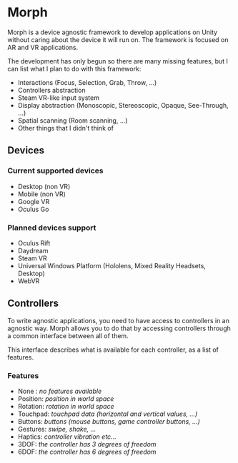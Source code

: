 # Morph

Morph is a device agnostic framework to develop applications on Unity without caring about the device it will run on. The framework is focused on AR and VR applications.

The development has only begun so there are many missing features, but I can list what I plan to do with this framework:

- Interactions (Focus, Selection, Grab, Throw, ...)
- Controllers abstraction
- Steam VR-like input system
- Display abstraction (Monoscopic, Stereoscopic, Opaque, See-Through, ...)
- Spatial scanning (Room scanning, ...)
- Other things that I didn't think of

## Devices

### Current supported devices

- Desktop (non VR)
- Mobile (non VR)
- Google VR
- Oculus Go

### Planned devices support

- Oculus Rift
- Daydream
- Steam VR
- Universal Windows Platform (Hololens, Mixed Reality Headsets, Desktop)
- WebVR

## Controllers

To write agnostic applications, you need to have access to controllers in an agnostic way. Morph allows you to do that by accessing controllers through a common interface between all of them.

This interface describes what is available for each controller, as a list of features.

### Features

- None : _no features available_
- Position: _position in world space_
- Rotation: _rotation in world space_
- Touchpad: _touchpad data (horizontal and vertical values, ...)_
- Buttons: _buttons (mouse buttons, game controller buttons, ...)_
- Gestures: _swipe, shake, ..._
- Haptics: _controller vibration etc..._
- 3DOF: _the controller has 3 degrees of freedom_
- 6DOF: _the controller has 6 degrees of freedom_